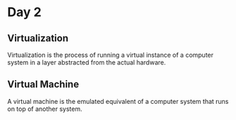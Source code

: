 # Day 2

## Virtualization
Virtualization is the process of running a virtual instance of a computer system in a layer abstracted from the actual hardware.

## Virtual Machine
A virtual machine is the emulated equivalent of a computer system that runs on top of another system.
